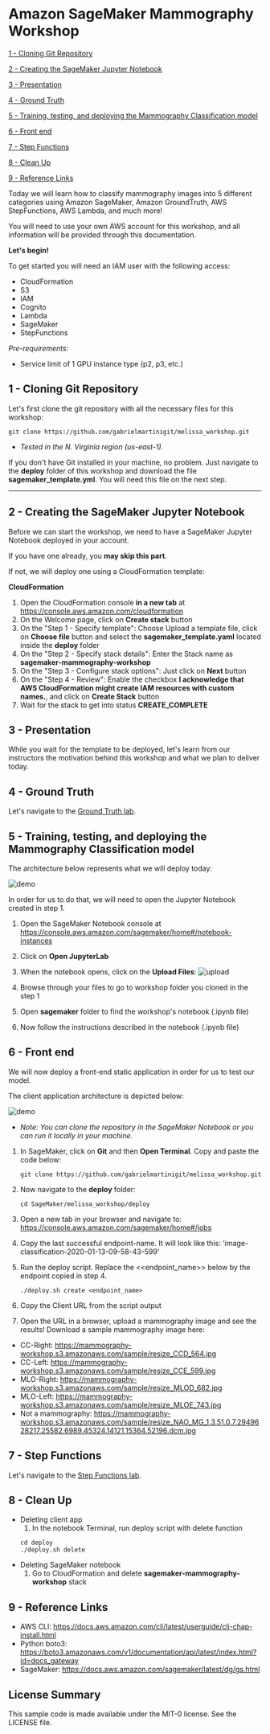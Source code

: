 # Amazon SageMaker Mammography Workshop

[1 - Cloning Git Repository](#1---cloning-git-repository)

[2 - Creating the SageMaker Jupyter Notebook](#2---creating-the-sagemaker-jupyter-notebook)

[3 - Presentation](#3---presentation)

[4 - Ground Truth](#4---ground-truth)

[5 - Training, testing, and deploying the Mammography Classification model](#5---training-testing-and-deploying-the-mammography-classification-model)

[6 - Front end](#6---front-end)

[7 - Step Functions](#7---step-functions)

[8 - Clean Up](#8---clean-up)

[9 - Reference Links](#9---reference-links)


Today we will learn how to classify mammography images into 5 different categories using Amazon SageMaker, Amazon GroundTruth, AWS StepFunctions, AWS Lambda, and much more!

You will need to use your own AWS account for this workshop, and all information will be provided through this documentation.

**Let's begin!**

To get started you will need an IAM user with the following access:
- CloudFormation
- S3
- IAM
- Cognito
- Lambda
- SageMaker
- StepFunctions

*Pre-requirements:*
- Service limit of 1 GPU instance type (p2, p3, etc.)

## 1 - Cloning Git Repository

Let's first clone the git repository with all the necessary files for this workshop:

    
    git clone https://github.com/gabrielmartinigit/melissa_workshop.git
    
* _Tested in the N. Virginia region (us-east-1)._

If you don't have Git installed in your machine, no problem. Just navigate to the **deploy** folder of this workshop and download the file **sagemaker_template.yml**.
You will need this file on the next step. 

***

## 2 - Creating the SageMaker Jupyter Notebook

Before we can start the workshop, we need to have a SageMaker Jupyter Notebook deployed in your account.

If you have one already, you **may skip this part**. 

If not, we will deploy one using a CloudFormation template: 

**CloudFormation**
1. Open the CloudFormation console **in a new tab** at https://console.aws.amazon.com/cloudformation
2. On the Welcome page, click on **Create stack** button
3. On the "Step 1 - Specify template": Choose Upload a template file, click on **Choose file** button and select the **sagemaker_template.yaml** located inside the **deploy** folder
4. On the "Step 2 - Specify stack details": Enter the Stack name as **sagemaker-mammography-workshop**
5. On the "Step 3 - Configure stack options": Just click on **Next** button
6. On the "Step 4 - Review": Enable the checkbox **I acknowledge that AWS CloudFormation might create IAM resources with custom names.**, and click on **Create Stack** button
7. Wait for the stack to get into status **CREATE_COMPLETE**


## 3 - Presentation

While you wait for the template to be deployed, let's learn from our instructors the motivation behind this workshop and what we plan to deliver today.


## 4 - Ground Truth

Let's navigate to the [Ground Truth lab](groundtruth/README.md#sagemaker-ground-truth).

## 5 - Training, testing, and deploying the Mammography Classification model

The architecture below represents what we will deploy today:

![demo](images/backend-architecture.png)

In order for us to do that, we will need to open the Jupyter Notebook created in step 1.

1. Open the SageMaker Notebook console at https://console.aws.amazon.com/sagemaker/home#/notebook-instances
2. Click on **Open JupyterLab**
3. When the notebook opens, click on the **Upload Files**:
![upload](images/upload-sign.png) 

4. Browse through your files to go to workshop folder you cloned in the step 1 
5. Open **sagemaker** folder to find the workshop's notebook (.ipynb file)
6. Now follow the instructions described in the notebook (.ipynb file) 

## 6 - Front end

We will now deploy a front-end static application in order for us to test our model.

The client application architecture is depicted below:

![demo](images/architecture.jpg)

* _Note: You can clone the repository in the SageMaker Notebook or you can run it locally in your machine._


1. In SageMaker, click on **Git** and then **Open Terminal**. Copy and paste the code below:
    ```
    git clone https://github.com/gabrielmartinigit/melissa_workshop.git
    ```
2. Now navigate to the **deploy** folder:
    ```
    cd SageMaker/melissa_workshop/deploy
    ```
3. Open a new tab in your browser and navigate to:
    https://console.aws.amazon.com/sagemaker/home#/jobs

4. Copy the last successful endpoint-name. It will look like this: 'image-classification-2020-01-13-09-58-43-599'

5. Run the deploy script. Replace the <<endpoint_name>> below by the endpoint copied in step 4.
    ```
    ./deploy.sh create <endpoint_name>
    ```
3. Copy the Client URL from the script output
4. Open the URL in a browser, upload a mammography image and see the results!
Download a sample mammography image here: 

* CC-Right: https://mammography-workshop.s3.amazonaws.com/sample/resize_CCD_564.jpg
* CC-Left: https://mammography-workshop.s3.amazonaws.com/sample/resize_CCE_599.jpg
* MLO-Right: https://mammography-workshop.s3.amazonaws.com/sample/resize_MLOD_682.jpg
* MLO-Left: https://mammography-workshop.s3.amazonaws.com/sample/resize_MLOE_743.jpg
* Not a mammography: https://mammography-workshop.s3.amazonaws.com/sample/resize_NAO_MG_1.3.51.0.7.2949628217.25582.6989.45324.14121.15364.52196.dcm.jpg


## 7 - Step Functions

Let's navigate to the [Step Functions lab](workflow/README.md#ml-workflow).


## 8 - Clean Up
* Deleting client app
    1. In the notebook Terminal, run deploy script with delete function
    ```
    cd deploy
    ./deploy.sh delete
    ```
* Deleting SageMaker notebook
    1. Go to CloudFormation and delete **sagemaker-mammography-workshop** stack

## 9 - Reference Links
* AWS CLI: https://docs.aws.amazon.com/cli/latest/userguide/cli-chap-install.html
* Python boto3: https://boto3.amazonaws.com/v1/documentation/api/latest/index.html?id=docs_gateway
* SageMaker: https://docs.aws.amazon.com/sagemaker/latest/dg/gs.html

## License Summary
This sample code is made available under the MIT-0 license. See the LICENSE file.